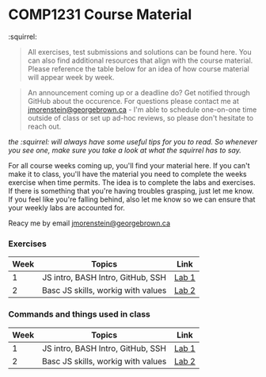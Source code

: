# COMP1231 Course Material

:squirrel:
> All exercises, test submissions and solutions can be found here. You can also find additional resources that align with the course material. Please reference the table below for an idea of how course material will appear week by week.

> An announcement coming up or a deadline do? Get notified through GitHub about the occurence. For questions please contact me at jmorenstein@georgebrown.ca - I'm able to schedule one-on-one time outside of class or set up ad-hoc reviews, so please don't hesitate to reach out.

 *the :squirrel: will always have some useful tips for you to read. So whenever you see one, make sure you take a look at what the squirrel has to say.*

 For all course weeks coming up, you'll find your material here. If you can't make it to class, you'll have the material you need to complete the weeks exercise when time permits. The idea is to complete the labs and exercises. If there is something that you're having troubles grasping, just let me know. If you feel like you're falling behind, also let me know so we can ensure that your weekly labs are accounted for.

 Reacy me by email jmorenstein@georgebrown.ca

 ### Exercises

 | Week          | Topics                            | Link                    |
| ------------- |:---------------------------------:|:-----------------------:|
| 1             | JS intro, BASH Intro, GitHub, SSH | [Lab 1](./exercises/week-01) |
| 2             | Basc JS skills, workig with values| [Lab 2](./labs/week-02)

 ### Commands and things used in class

 | Week          | Topics                            | Link                    |
| ------------- |:---------------------------------:|:-----------------------:|
| 1             | JS intro, BASH Intro, GitHub, SSH | [Lab 1](./labs/week-01) |
| 2             | Basc JS skills, workig with values| [Lab 2](./labs/week-02)
